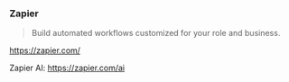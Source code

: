 ### Zapier

> Build automated workflows customized for your role and business.

https://zapier.com/

Zapier AI: https://zapier.com/ai
